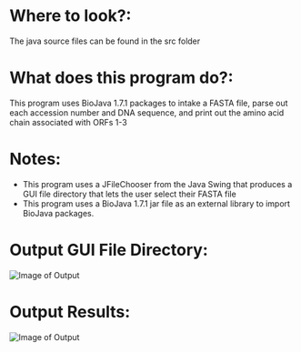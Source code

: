 # Where to look?:

The java source files can be found in the src folder

# What does this program do?:

This program uses BioJava 1.7.1 packages to intake a FASTA file, parse out each accession number and DNA sequence, and print out the amino acid chain associated with ORFs 1-3

# Notes:

- This program uses a JFileChooser from the Java Swing that produces a GUI file directory that lets the user select their FASTA file 
- This program uses a BioJava 1.7.1 jar file as an external library to import BioJava packages.

# Output GUI File Directory:
![Image of Output](https://github.com/srusher/Restriction-Enzyme-Site-Locator/blob/master/Output/Output2.png)

# Output Results:
![Image of Output](https://github.com/srusher/Restriction-Enzyme-Site-Locator/blob/master/Output/Output2.png)
